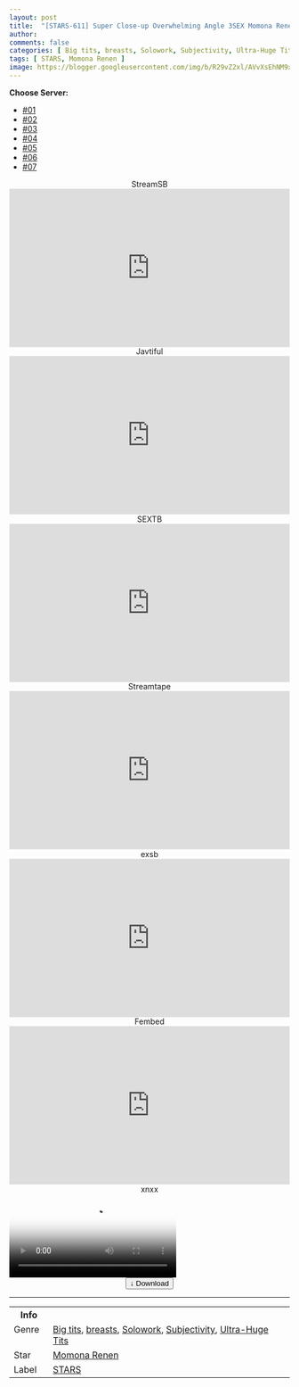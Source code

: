 ```yaml
---
layout: post
title:  "[STARS-611] Super Close-up Overwhelming Angle 3SEX Momona Renen SODstar 1 in a million"
author: 
comments: false
categories: [ Big tits, breasts, Solowork, Subjectivity, Ultra-Huge Tits ]
tags: [ STARS, Momona Renen ]
image: https://blogger.googleusercontent.com/img/b/R29vZ2xl/AVvXsEhNM9x9d_lBs0BhsdmbuBG5C5hOcY86kk-Spln-bzOvj0MqP6NMBCxikZWxw6NW9tZwAFJcjMT9ElbMZT_j1GTkZDBOA2b-P95GEp8Zij7YzjM4lRWJVXZa7YA5v4HsPrJLBiInSoEc97h7jJjVBwCwfg3BHtC5r-5KKyxRuaZMPvldRXDADaa3efYC/s1600/1stars611pl.jpg
---
```


<div id="utb">
<b>Choose Server:</b>
<ul id="udltb">
<li><a href="#tab1">#01</a></li>
<li><a href="#tab2">#02</a></li>
<li><a href="#tab3">#03</a></li>
<li><a href="#tab4">#04</a></li>
<li><a href="#tab5">#05</a></li>
<li><a href="#tab6">#06</a></li>
<li><a href="#tab7">#07</a></li>
</ul>
<div id="udlctn">
<div id="tab1">
<!--- #01 Start --->
<center>StreamSB</center>
<div style="padding-bottom:56.25%; position:relative; display:block; width: 100%">
  <iframe width="100%" height="100%"
    src="https://sbfull.com/e/u86dta767zq1.html"
    frameborder="0" allowfullscreen="" style="position:absolute; top:0; left: 0">
  </iframe>
</div>
<!--- #01 End --->
</div>
<div id="tab2">
<!--- #02 Start --->
<center>Javtiful</center>
<div style="padding-bottom:56.25%; position:relative; display:block; width: 100%">
  <iframe width="100%" height="100%"
    src="https://javtiful.com/embed/2ea06e9ca6d8e8e9caca"
    frameborder="0" allowfullscreen="" style="position:absolute; top:0; left: 0">
  </iframe>
</div>
<!--- #02 End --->
</div>
<div id="tab3">
<!--- #03 Start --->
<center>SEXTB</center>
<div style="padding-bottom:56.25%; position:relative; display:block; width: 100%">
  <iframe width="100%" height="100%"
    src="https://sextb.net/e/stars-611"
    frameborder="0" allowfullscreen="" style="position:absolute; top:0; left: 0">
  </iframe>
</div>
<!--- #03 End --->
</div>
<div id="tab4">
<!--- #04 Start --->
<center>Streamtape</center>
<div style="padding-bottom:56.25%; position:relative; display:block; width: 100%">
  <iframe width="100%" height="100%"
    src="https://streamtape.com/e/dPgom9gXG2ukpae/STARS-611.mp4"
    frameborder="0" allowfullscreen="" style="position:absolute; top:0; left: 0">
  </iframe>
</div>
<!--- #04 End --->
</div>
<div id="tab5">
<!--- #05 Start --->
<center>exsb</center>
<div style="padding-bottom:56.25%; position:relative; display:block; width: 100%">
  <iframe width="100%" height="100%"
    src="https://javside.com/d/9bg3sk4q3oq0.html"
    frameborder="0" allowfullscreen="" style="position:absolute; top:0; left: 0">
  </iframe>
</div>
<!--- #05 End --->
</div>
<div id="tab6">
<!--- #06 Start --->
<center>Fembed</center>
<div style="padding-bottom:56.25%; position:relative; display:block; width: 100%">
  <iframe width="100%" height="100%"
    src="https://watchjavnow.xyz/v/mpmk-u50q8pnq0l"
    frameborder="0" allowfullscreen="" style="position:absolute; top:0; left: 0">
  </iframe>
</div>
<!--- #06 End --->
</div>
<div id="tab7">
<!--- #07 Start --->
<center>xnxx</center>
<video class='js-player' poster="https://blogger.googleusercontent.com/img/b/R29vZ2xl/AVvXsEhNM9x9d_lBs0BhsdmbuBG5C5hOcY86kk-Spln-bzOvj0MqP6NMBCxikZWxw6NW9tZwAFJcjMT9ElbMZT_j1GTkZDBOA2b-P95GEp8Zij7YzjM4lRWJVXZa7YA5v4HsPrJLBiInSoEc97h7jJjVBwCwfg3BHtC5r-5KKyxRuaZMPvldRXDADaa3efYC/s1600/1stars611pl.jpg" controls playsinline>
  <source src="https://cdn77-vid-mp4.xnxx-cdn.com/tzt9QU3m2_A0HmboY_og4w==,1655619599/videos_new/mp4/b/3/2/xvideos.com_b32b4a71698ee9276632694edeaee63d.mp4?ui=MzYuODIuOTguMjUzLS92aWRlby0xNHZmNXQzMi9hbm5hX2lzX2Fsd2F5cw==" type="video/mp4">
</video>
<!--- #07 End --->
</div>
</div>
</div>

<center>
<a href="/svr/stars-611">
<button class="btn btn-outline-dark py-2 px-5 d-block w-100 show-comments"><b>&darr;</b> Download</button>
</a>
</center>
<hr />
<table>
  <tr>
    <th>Info</th>
  </tr>
  <tr>
    <td>Genre &nbsp;</td>
    <td> <a href="/categories#Big-tits">Big tits</a>, <a href="/categories#breasts">breasts</a>, <a href="/categories#Solowork">Solowork</a>, <a href="/categories#Subjectivity">Subjectivity</a>, <a href="/categories#Ultra-Huge-Tits">Ultra-Huge Tits</a></td>
  </tr>
  <tr>
    <td>Star</td>
    <td> <a href="/tags#Momona-Renen">Momona Renen</a></td>
  </tr>
  <tr>
    <td>Label</td>
    <td> <a href="/tags#STARS">STARS</a></td>
  </tr>
</table>
